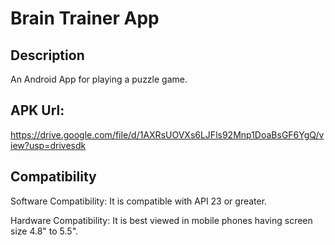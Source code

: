 # Brain Trainer App

## Description

An Android App for playing a puzzle game.

## APK Url:

https://drive.google.com/file/d/1AXRsUOVXs6LJFls92Mnp1DoaBsGF6YgQ/view?usp=drivesdk

## Compatibility

Software Compatibility: It is compatible with API 23 or greater.

Hardware Compatibility: It is best viewed in mobile phones having screen size 4.8" to 5.5".
